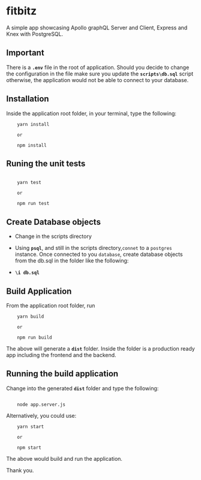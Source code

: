 # fitbitz

A simple app showcasing Apollo graphQL Server and Client, Express and Knex with PostgreSQL.

## Important

There is a **`.env`** file in the root of application.
Should you decide to change the configuration in the file make sure you update the **`scripts\db.sql`** script otherwise, the application would not be able to connect to your database.

## Installation

Inside the application root folder, in your terminal, type the following:

```cli
    yarn install

    or

    npm install

```

## Runing the unit tests

```cli

    yarn test

    or

    npm run test
```

## Create Database objects

- Change in the scripts directory
- Using **`psql`**, and still in the scripts directory,`connet` to a `postgres` instance. Once connected to you `database`, create database objects from the db.sql in the folder like the following:

- **`\i db.sql`**

## Build Application

From the application root folder, run

```cli
    yarn build

    or

    npm run build
```

The above will generate a **`dist`** folder. Inside the folder is a production ready app including the frontend and the backend.

## Running the build application

Change into the generated **`dist`** folder and type the following:

```cli

    node app.server.js

```

Alternatively, you could use:

```cli
    yarn start

    or

    npm start
```

The above would build and run the application.

Thank you.
